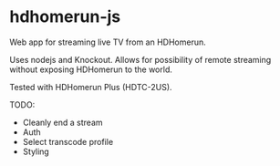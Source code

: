 # hdhomerun-js
Web app for streaming live TV from an HDHomerun.

Uses nodejs and Knockout. Allows for possibility of remote streaming without exposing HDHomerun to the world.

Tested with HDHomerun Plus (HDTC-2US).

TODO:
  - Cleanly end a stream
  - Auth
  - Select transcode profile
  - Styling
